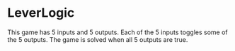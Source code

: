# LeverLogic
This game has 5 inputs and 5 outputs.  Each of the 5 inputs toggles some of the 5 outputs.  The game is solved when all 5 outputs are true.
